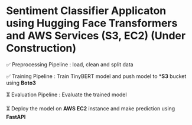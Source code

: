 # Sentiment Classifier Applicaton using Hugging Face Transformers and AWS Services (S3, EC2) (Under Construction)
✅​ Preprocessing Pipeline : load, clean and split data

✅​ Training Pipeline : Train TinyBERT model and push model to ***S3** bucket using **Boto3**

​⏳​​ Evaluation Pipeline : Evaluate the trained model

​⏳ Deploy the model on **AWS EC2** instance and make prediction using **FastAPI**
